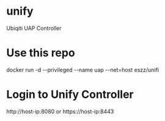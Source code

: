 # unify
Ubiqiti UAP Controller

# Use this repo
docker run -d --privileged --name uap --net=host eszz/unifi

# Login to Unify Controller
http://host-ip:8080
or 
https://host-ip:8443
